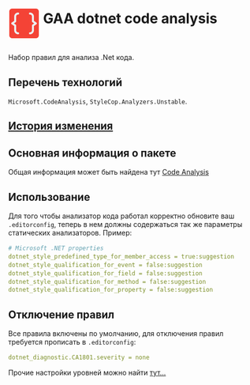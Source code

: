 # <p><img src="icon.png" width="64px" height="64px" align="middle"/> GAA dotnet code analysis</p>

Набор правил для анализа .Net кода.

## Перечень технологий

`Microsoft.CodeAnalysis`, `StyleCop.Analyzers.Unstable`.

## [История изменения](CHANGELOG.md)

## Основная информация о пакете

Общая информация может быть найдена
тут [Code Analysis](https://docs.microsoft.com/en-us/dotnet/fundamentals/code-analysis/overview)

## Использование

Для того чтобы анализатор кода работал корректно обновите ваш `.editorconfig`,
теперь в нем должны содержаться так же параметры статических анализаторов. Пример:

```yaml
# Microsoft .NET properties
dotnet_style_predefined_type_for_member_access = true:suggestion
dotnet_style_qualification_for_event = false:suggestion
dotnet_style_qualification_for_field = false:suggestion
dotnet_style_qualification_for_method = false:suggestion
dotnet_style_qualification_for_property = false:suggestion
```

## Отключение правил

Все правила включены по умолчанию, для отключения правил требуется прописать в `.editorconfig`:

```yaml
dotnet_diagnostic.CA1801.severity = none
```

Прочие настройки уровней можно
найти [тут...](https://learn.microsoft.com/en-us/visualstudio/code-quality/use-roslyn-analyzers?view=vs-2022)